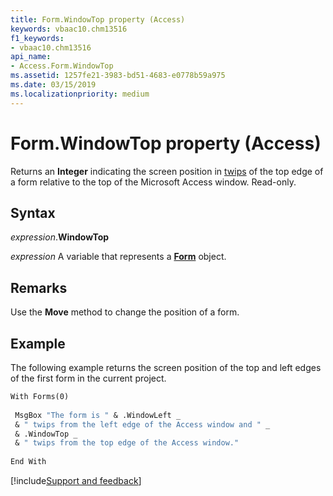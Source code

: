 ```yaml
---
title: Form.WindowTop property (Access)
keywords: vbaac10.chm13516
f1_keywords:
- vbaac10.chm13516
api_name:
- Access.Form.WindowTop
ms.assetid: 1257fe21-3983-bd51-4683-e0778b59a975
ms.date: 03/15/2019
ms.localizationpriority: medium
---
```



# Form.WindowTop property (Access)

Returns an **Integer** indicating the screen position in [twips](../language/glossary/vbe-glossary.md#twip) of the top edge of a form relative to the top of the Microsoft Access window. Read-only.


## Syntax

_expression_.**WindowTop**

_expression_ A variable that represents a **[Form](Access.Form.md)** object.


## Remarks

Use the **Move** method to change the position of a form.


## Example

The following example returns the screen position of the top and left edges of the first form in the current project.

```vb
With Forms(0) 
 
 MsgBox "The form is " & .WindowLeft _ 
 & " twips from the left edge of the Access window and " _ 
 & .WindowTop _ 
 & " twips from the top edge of the Access window." 
 
End With 

```



[!include[Support and feedback](~/includes/feedback-boilerplate.md)]